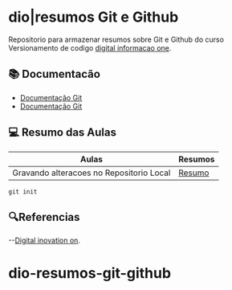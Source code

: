 
# dio|resumos Git e Github

Repositorio para armazenar resumos sobre Git e Github
do curso Versionamento de codigo [digital informacao one](https://www.dio.me/).

## 📚 Documentacão

- [Documentação Git](https://git.scm.com/doc)
- [Documentação Git](https://docs.github.com/)

## 💻 Resumo das Aulas

| Aulas | Resumos |
|-------|---------|
| Gravando alteracoes no Repositorio Local | [Resumo](tetste)|

```
git init
```
## 🔍Referencias
--[Digital inovation on]().




# dio-resumos-git-github
